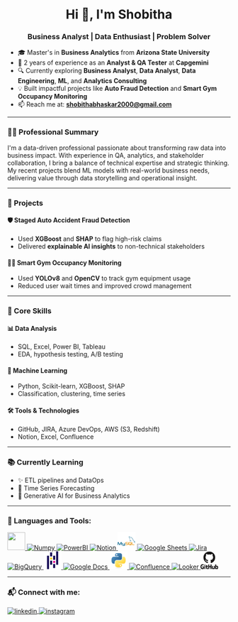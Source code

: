 <h1 align="center">Hi 👋, I'm Shobitha</h1>
<h3 align="center">Business Analyst | Data Enthusiast | Problem Solver</h3>

- 🎓 Master's in **Business Analytics** from **Arizona State University**
- 💼 2 years of experience as an **Analyst & QA Tester** at **Capgemini**
- 🔍 Currently exploring **Business Analyst**, **Data Analyst**, **Data Engineering**, **ML**, and **Analytics Consulting**
- 💡 Built impactful projects like **Auto Fraud Detection** and **Smart Gym Occupancy Monitoring**
- 📫 Reach me at: **shobithabhaskar2000@gmail.com**

---

### 🧑‍💼 **Professional Summary**

I'm a data-driven professional passionate about transforming raw data into business impact. With experience in QA, analytics, and stakeholder collaboration, I bring a balance of technical expertise and strategic thinking. My recent projects blend ML models with real-world business needs, delivering value through data storytelling and operational insight.

---

### 🚀 Projects

#### 🛡️ Staged Auto Accident Fraud Detection
- Used **XGBoost** and **SHAP** to flag high-risk claims
- Delivered **explainable AI insights** to non-technical stakeholders

#### 🏋️‍♀️ Smart Gym Occupancy Monitoring
- Used **YOLOv8** and **OpenCV** to track gym equipment usage
- Reduced user wait times and improved crowd management

---

### 🧠 Core Skills

#### 📊 Data Analysis
- SQL, Excel, Power BI, Tableau
- EDA, hypothesis testing, A/B testing

#### 🧮 Machine Learning
- Python, Scikit-learn, XGBoost, SHAP
- Classification, clustering, time series

#### 🛠️ Tools & Technologies
- GitHub, JIRA, Azure DevOps, AWS (S3, Redshift)
- Notion, Excel, Confluence

---

### 📚 Currently Learning

- ✨ ETL pipelines and DataOps
- 🤖 Time Series Forecasting
- 🧠 Generative AI for Business Analytics

---

<h3 align="left">🧰 Languages and Tools:</h3>
<p align="left">
  <a href="https://www.tableau.com" target="_blank" rel="noreferrer">
    <img src="https://analyticstraininghub.com/wp-content/uploads/2020/10/icon-tableau.png" width="40" height="40"/>
  </a>
  <a href="https://numpy.org/" target="_blank" rel="noreferrer">
    <img src="https://upload.wikimedia.org/wikipedia/commons/3/31/NumPy_logo_2020.svg" alt="Numpy" width="40" height="40"/>
  </a>
  <a href="https://powerbi.microsoft.com/" target="_blank" rel="noreferrer">
    <img src="https://www.vectorlogo.zone/logos/microsoft_powerbi/microsoft_powerbi-icon.svg" alt="PowerBI" width="40" height="40"/>
  </a>
  <a href="https://www.notion.so/" target="_blank" rel="noreferrer">
    <img src="https://upload.wikimedia.org/wikipedia/commons/4/45/Notion_app_logo.png" alt="Notion" width="40" height="40"/>
  </a>
  <a href="https://www.mysql.com/" target="_blank" rel="noreferrer">
    <img src="https://raw.githubusercontent.com/devicons/devicon/master/icons/mysql/mysql-original-wordmark.svg" alt="SQL" width="40" height="40"/>
  </a>
  <a href="https://www.google.com/sheets/about/" target="_blank" rel="noreferrer">
    <img src="https://static.vecteezy.com/system/resources/previews/017/396/799/original/google-sheets-apps-logo-free-png.png" alt="Google Sheets" width="40" height="40"/>
  </a>
  <a href="https://www.atlassian.com/software/jira" target="_blank" rel="noreferrer">
    <img src="https://cdn.iconscout.com/icon/free/png-256/free-jira-282222.png?f=webp" alt="Jira" width="40" height="40"/>
  </a>
  <a href="https://cloud.google.com/bigquery" target="_blank" rel="noreferrer">
    <img src="https://cdn.worldvectorlogo.com/logos/google-bigquery-logo-1.svg" alt="BigQuery" width="40" height="40"/>
  </a>
  <a href="https://pandas.pydata.org/" target="_blank" rel="noreferrer">
    <img src="https://raw.githubusercontent.com/devicons/devicon/master/icons/pandas/pandas-original.svg" alt="Pandas" width="40" height="40"/>
  </a>
  <a href="https://www.google.com/docs/about/" target="_blank" rel="noreferrer">
    <img src="https://cdn-icons-png.flaticon.com/512/5968/5968517.png" alt="Google Docs" width="40" height="40"/>
  </a>
  <a href="https://www.python.org" target="_blank" rel="noreferrer">
    <img src="https://raw.githubusercontent.com/devicons/devicon/master/icons/python/python-original.svg" alt="Python" width="40" height="40"/>
  </a>
  <a href="https://www.atlassian.com/software/confluence" target="_blank" rel="noreferrer">
    <img src="https://www.logo.wine/a/logo/Confluence_(software)/Confluence_(software)-Logo.wine.svg" alt="Confluence" width="40" height="40"/>
  </a>
  <a href="https://looker.com/" target="_blank" rel="noreferrer">
    <img src="https://images.crunchbase.com/image/upload/c_pad,f_auto,q_auto:eco,dpr_1/jqycac4nitgaoauawrxg" alt="Looker" width="40" height="40"/>
  </a>
  <a href="https://github.com/" target="_blank" rel="noreferrer">
    <img src="https://raw.githubusercontent.com/devicons/devicon/master/icons/github/github-original-wordmark.svg" alt="Github" width="40" height="40"/>
  </a>
</p>

---

<h3 align="left">📬 Connect with me:</h3>
<p align="left">
  <a href="https://www.linkedin.com/in/shobithabhaskar/" target="blank">
    <img align="center" src="https://raw.githubusercontent.com/rahuldkjain/github-profile-readme-generator/master/src/images/icons/Social/linked-in-alt.svg" alt="linkedin" height="30" width="40" />
  </a>
  <a href="https://www.instagram.com/shobitha.gowda._/" target="blank">
    <img align="center" src="https://raw.githubusercontent.com/rahuldkjain/github-profile-readme-generator/master/src/images/icons/Social/instagram.svg" alt="instagram" height="30" width="40" />
  </a>
</p>
